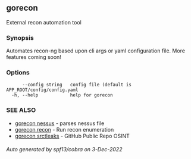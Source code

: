 ## gorecon

External recon automation tool

### Synopsis

Automates recon-ng based upon cli args or yaml configuration file. More features coming soon!

### Options

```
      --config string   config file (default is APP_ROOT/config/config.yaml
  -h, --help            help for gorecon
```

### SEE ALSO

* [gorecon nessus](gorecon_nessus.md)	 - parses nessus file
* [gorecon recon](gorecon_recon.md)	 - Run recon enumeration
* [gorecon srctleaks](gorecon_srctleaks.md)	 - GitHub Public Repo OSINT

###### Auto generated by spf13/cobra on 3-Dec-2022
